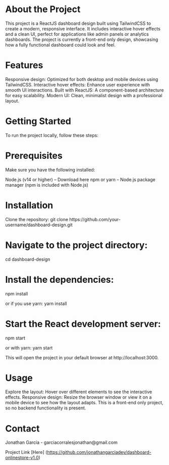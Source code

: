 <h1>About the Project</h1>
This project is a ReactJS dashboard design built using TailwindCSS to create a modern, responsive interface. It includes interactive hover effects and a clean UI, perfect for applications like admin panels or analytics dashboards.
The project is currently a front-end only design, showcasing how a fully functional dashboard could look and feel.

<h1>Features</h1>
Responsive design: Optimized for both desktop and mobile devices using TailwindCSS.
Interactive hover effects: Enhance user experience with smooth UI interactions.
Built with ReactJS: A component-based architecture for easy scalability.
Modern UI: Clean, minimalist design with a professional layout.

<h1>Getting Started</h1>
To run the project locally, follow these steps:

<h1>Prerequisites</h1>
Make sure you have the following installed:

Node.js (v14 or higher) – Download here
npm or yarn – Node.js package manager (npm is included with Node.js)

<h1>Installation</h1>
Clone the repository:
git clone https://github.com/your-username/dashboard-design.git

<h1>Navigate to the project directory:</h1>
cd dashboard-design

<h1>Install the dependencies:</h1>
npm install

or if you use yarn:
yarn install

<h1>Start the React development server:</h1>
npm start

or with yarn:
yarn start

This will open the project in your default browser at http://localhost:3000.

<h1>Usage</h1>
Explore the layout: Hover over different elements to see the interactive effects.
Responsive design: Resize the browser window or view it on a mobile device to see how the layout adapts.
This is a front-end only project, so no backend functionality is present.

<h1>Contact</h1>
Jonathan García - garciacorralesjonathan@gmail.com

Project Link [Here] (https://github.com/jonathangarciadev/dashboard-onlinestore-v1.0)

